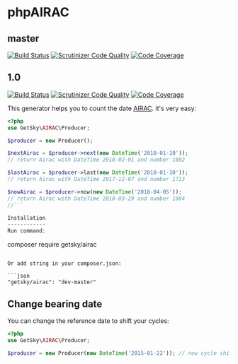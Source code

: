 phpAIRAC
========
## master 
[![Build Status](https://travis-ci.org/GetSky/php-airac.svg?branch=master)](https://travis-ci.org/GetSky/php-airac) [![Scrutinizer Code Quality](https://scrutinizer-ci.com/g/GetSky/php-airac/badges/quality-score.png?b=master)](https://scrutinizer-ci.com/g/GetSky/php-airac/?branch=master) [![Code Coverage](https://scrutinizer-ci.com/g/GetSky/php-airac/badges/coverage.png?b=master)](https://scrutinizer-ci.com/g/GetSky/php-airac/?branch=master)
## 1.0 
[![Build Status](https://travis-ci.org/GetSky/php-airac.svg?branch=1.0)](https://travis-ci.org/GetSky/php-airac) [![Scrutinizer Code Quality](https://scrutinizer-ci.com/g/GetSky/php-airac/badges/quality-score.png?b=1.0)](https://scrutinizer-ci.com/g/GetSky/php-airac/?branch=1.0) [![Code Coverage](https://scrutinizer-ci.com/g/GetSky/php-airac/badges/coverage.png?b=1.0)](https://scrutinizer-ci.com/g/GetSky/php-airac/?branch=1.0)

This generator helps you to count the date [AIRAC](https://en.wikipedia.org/wiki/Aeronautical_Information_Publication#AIRAC_effective_dates_.2828-day_cycle.29). it's very easy:

```php
<?php
use GetSky\AIRAC\Producer;

$producer = new Producer();

$nextAirac = $producer->next(new DateTime('2018-01-10')); 
// return Airac with DateTime 2018-02-01 and number 1802

$lastAirac = $producer->last(new DateTime('2018-01-10')); 
// return Airac with DateTime 2017-12-07 and number 1713

$nowAirac = $producer->now(new DateTime('2018-04-05'));  
// return Airac with DateTime 2018-03-29 and number 1804
//```

Installation
------------
Run command:

```
composer require getsky/airac
```

Or add string in your composer.json:

```json
"getsky/airac": "dev-master"
```

Change bearing date
-------------------
You can change the reference date to shift your cycles:

```php
<?php
use GetSky\AIRAC\Producer;

$producer = new Producer(new DateTime('2015-01-22')); // now cycle shifted by 14 days
```
